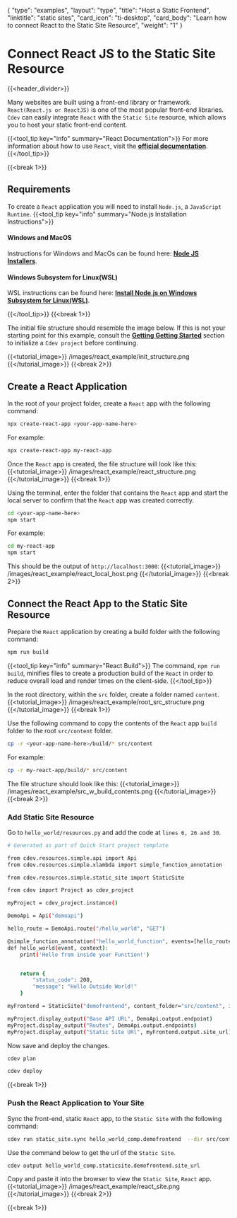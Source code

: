 {
    "type": "examples",
    "layout": "type",
    "title": "Host a Static Frontend",
    "linktitle": "static sites",
    "card_icon": "ti-desktop",
    "card_body": "Learn how to connect React to the Static Site Resource",
    "weight": "1"
}

# Connect React JS to the Static Site Resource
{{<header_divider>}}

Many websites are built using a front-end library or framework. `React(React.js or ReactJS)` is one of the most popular front-end libraries. `Cdev` can easily integrate `React` with the `Static Site` resource, which allows you to host your static front-end content. 

{{<tool_tip key="info" summary="React Documentation">}}
For more information about how to use `React`, visit the **[official documentation](https:/reactjs.org/)**. 
{{</tool_tip>}}

{{<break 1>}}

## Requirements
To create a `React` application you will need to install `Node.js`, a `JavaScript Runtime`. 
{{<tool_tip key="info" summary="Node.js Installation Instructions">}}

#### Windows and MacOS
Instructions for Windows and MacOs can be found here: **[Node JS Installers](https://nodejs.org/en/download/)**.

#### Windows Subsystem for Linux(WSL)
WSL instructions can be found here: **[Install Node.js on Windows Subsystem for Linux(WSL)](https://docs.microsoft.com/en-us/windows/dev-environment/javascript/nodejs-on-wsl)**.  

{{</tool_tip>}}
{{<break 1>}}

The initial file structure should resemble the image below. If this is not your starting point for this example, consult the **[Getting Getting Started](/docs/gettingstarted)** section to initialize a `Cdev project` before continuing.

{{<tutorial_image>}}
/images/react_example/init_structure.png
{{</tutorial_image>}}
{{<break 2>}}

## Create a React Application
In the root of your project folder, create a `React` app with the following command:
```bash
npx create-react-app <your-app-name-here>
```
For example:
```bash
npx create-react-app my-react-app
```
Once the `React` app is created, the file structure will look like this:
{{<tutorial_image>}}
/images/react_example/react_structure.png
{{</tutorial_image>}}
{{<break 1>}}

Using the terminal, enter the folder that contains the `React` app and start the local server to confirm that the `React` app was created correctly.
```bash
cd <your-app-name-here>
npm start
```
For example:
```bash
cd my-react-app
npm start
```
This should be the output of `http://localhost:3000`:
{{<tutorial_image>}}
/images/react_example/react_local_host.png
{{</tutorial_image>}}
{{<break 2>}}

## Connect the React App to the Static Site Resource
Prepare the `React` application by creating a build folder with the following command:
```bash
npm run build
```
{{<tool_tip key="info" summary="React Build">}}
The command, `npm run build`, minifies files to create a production build of the `React` in order to reduce overall load and render times on the client-side. 
{{</tool_tip>}}

In the root directory, within the `src` folder, create a folder named `content`.
{{<tutorial_image>}}
/images/react_example/root_src_structure.png
{{</tutorial_image>}}
{{<break 1>}}

Use the following command to copy the contents of the `React` app `build` folder to the root `src/content` folder.
```bash
cp -r <your-app-name-here>/build/* src/content
```
For example:
```bash
cp -r my-react-app/build/* src/content
```
The file structure should look like this:
{{<tutorial_image>}}
/images/react_example/src_w_build_contents.png
{{</tutorial_image>}}
{{<break 2>}}

### Add Static Site Resource
Go to `hello_world/resources.py` and add the code at `lines 6, 26 and 30`.
```bash
# Generated as part of Quick Start project template 

from cdev.resources.simple.api import Api
from cdev.resources.simple.xlambda import simple_function_annotation

from cdev.resources.simple.static_site import StaticSite

from cdev import Project as cdev_project

myProject = cdev_project.instance()

DemoApi = Api("demoapi")

hello_route = DemoApi.route("/hello_world", "GET")

@simple_function_annotation("hello_world_function", events=[hello_route.event()])
def hello_world(event, context):
    print('Hello from inside your Function!')


    return {
        "status_code": 200,
        "message": "Hello Outside World!"
    }

myFrontend = StaticSite("demofrontend", content_folder="src/content", index_document='index.html')

myProject.display_output("Base API URL", DemoApi.output.endpoint)
myProject.display_output("Routes", DemoApi.output.endpoints)
myProject.display_output("Static Site URl", myFrontend.output.site_url)
```
Now save and deploy the changes.
```bash
cdev plan
```

```bash
cdev deploy
```
{{<break 1>}}

### Push the React Application to Your Site
Sync the front-end, static `React` app, to the `Static Site` with the following command:
```bash
cdev run static_site.sync hello_world_comp.demofrontend  --dir src/content
```

Use the command below to get the url of the `Static Site`. 
```bash
cdev output hello_world_comp.staticsite.demofrontend.site_url
```

Copy and paste it into the browser to view the `Static Site`, `React` app.
{{<tutorial_image>}}
/images/react_example/react_site.png
{{</tutorial_image>}}
{{<break 2>}}

{{<break 1>}}


